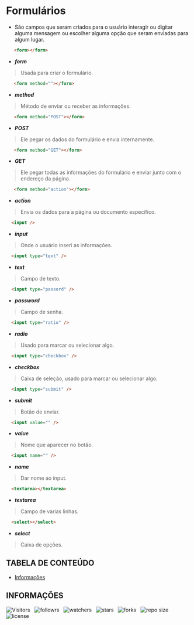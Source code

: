 <!-- TITLE -->
# Formulários

* São campos que seram criados para o usuário interagir ou digitar alguma mensagem ou escolher alguma opção que seram enviadas para algum lugar.

```html
   <form></form>
```

* ***form***

> Usada para criar o formulário.

```html
   <form method=""></form>
```

* ***method***

> Método de enviar ou receber as informações.

```html
   <form method="POST"></form>
```

* ***POST***

> Ele pegar os dados do formulário e envia internamente.

```html
   <form method="GET"></form>
```

* ***GET***

> Ele pegar todas as informações do formulário e enviar junto com o endereço da página.

```html
   <form method="action"></form>
```

* ***action***

> Envia os dados para a página ou documento especifico.

```html
  <input />
```

* ***input***

> Onde o usuário inseri as informações.

```html
  <input type="text" />
```

* ***text***

> Campo de texto.

```html
  <input type="passord" />
```

* ***password***

> Campo de senha.

```html
  <input type="ratio" />
```

* ***radio***

> Usado para marcar ou selecionar algo.

```html
  <input type="checkbox" />
```

* ***checkbox***

> Caixa de seleção, usado para marcar ou selecionar algo.

```html
  <input type="submit" />
```

* ***submit***

> Botão de enviar.

```html
  <input value="" />
```

* ***value***

> Nome que aparecer no botão.

```html
  <input name="" />
```

* ***name***

> Dar nome ao input.

```html
  <textarea></textarea>
```

* ***textarea***

> Campo de varias linhas.

```html
  <select></select>
```

* ***select***

> Caixa de opções.

<!-- TABLE OF CONTENTS -->
## TABELA DE CONTEÚDO

<!-- * [Vista por cima](#vista-por-cima) -->
<!--  * [Foto da tela](#foto-da-tela) -->
<!--  * [Links](#links) -->
<!-- * [Meu processo](#meu-processo) -->
<!--  * [Contruido com](#construido-com) -->
<!--  - [O que aprendi](#o-que-aprendi) -->
<!--  - [Desenvolvimento contínuo](#desenvolvimento-contínuo) -->
<!--  - [Recusos úteis](#recursos-úteis) -->
<!-- - [Autor](#autor) -->
<!-- - [Agradecimentos](#agradecimentos) -->
- [Informações](#informações)

<!-- OVERVIEW -->
<!-- ## VISTA POR CIMA -->

<!-- SCREENSHOT -->
<!-- ### FOTO DA TELA -->

<!-- LINKS -->
<!-- ### LINKS -->

<!-- MY PROCESS -->
<!-- ## MEU PROCESSO -->

<!-- BUILT WITH -->
<!-- ### CONSTRUIDO COM -->

<!-- WHAT I LEARNED -->
<!-- ### O QUE APRENDI -->

<!-- CONTINUED DEVELOPMENT -->
<!-- ### DESENVOLVIMENTO CONTÍNUO -->

<!-- USEFUL RESOURCES -->
<!-- ### RECURSOS ÚTEIS -->

<!-- AUTHOR -->
<!-- ## AUTOR -->

<!-- ACKNOWLEDGMENTS -->
<!-- ## AGRADECIMENTOS -->

<!-- INFORMATION -->
## INFORMAÇÕES

![Visitors](https://api.visitorbadge.io/api/visitors?path=Devsgeeknerd%2Ffor&label=Visitantes&labelColor=%23f9e64f&countColor=%23008000&style=plastic "Total de Visitas")
&nbsp;
![followrs](https://img.shields.io/github/followers/Devsgeeknerd?style=plastic&label=SEGUIDORES&labelColor=f9e64f "Total de Seguidores")
&nbsp;
![watchers](https://img.shields.io/github/watchers/Devsgeeknerd/for?style=plastic&label=OBSERVADORES&labelColor=f9e64f "Total de Observadores")
&nbsp;
![stars](https://img.shields.io/github/stars/Devsgeeknerd/for?style=plastic&label=ESTRELAS&labelColor=f9e64f "Total de Estrelas Recebidas")
&nbsp;
![forks](https://img.shields.io/github/forks/Devsgeeknerd/for?style=plastic&label=BIFURCAÇÕES&labelColor=f9e64f "Total de Bifurcações")
&nbsp;
![repo size](https://img.shields.io/github/repo-size/Devsgeeknerd/for?style=plastic&label=TAMANHO&labelColor=f9e64f "Tamanho do Repositório")
&nbsp;
![license](https://img.shields.io/github/license/Devsgeeknerd/for?style=plastic&label=LICENÇA&labelColor=f9e64f "Licença do Repositório")
